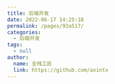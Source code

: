 ```yaml
---
title: 后端开发
date: 2022-06-17 14:25:18
permalink: /pages/93a517/
categories: 
  - 后端开发
tags: 
  - null
author: 
  name: 全栈工匠
  link: https://github.com/axintx
---
```

